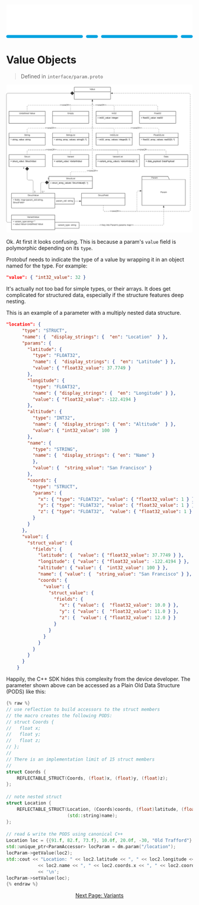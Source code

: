 ![Alt](images/Catena%20Logo_PMS2191%20&%20White.png)

# Value Objects

> Defined in `interface/param.proto`

![alt](images/Catena%20UML%20-%20Value.svg)

Ok. At first it looks confusing. This is because a param's `value` field is polymorphic depending on its `type`.

Protobuf needs to indicate the type of a value by wrapping it in an object named for the type. For example:

```json
"value": { "int32_value": 32 }
```
It's actually not too bad for simple types, or their arrays. It does get complicated for structured data, especially if the structure features deep nesting.

This is an example of a parameter with a multiply nested data structure.

```json
"location": {
      "type": "STRUCT",
      "name": {  "display_strings": {  "en": "Location"  } },
      "params": {
        "latitude": {
          "type": "FLOAT32",
          "name": {  "display_strings": {  "en": "Latitude" } },
          "value": { "float32_value": 37.7749 }
        },
        "longitude": {
          "type": "FLOAT32",
          "name": { "display_strings": {  "en": "Longitude" } },
          "value": { "float32_value": -122.4194 }
        },
        "altitude": {
          "type": "INT32",
          "name": {  "display_strings": { "en": "Altitude"  } },
          "value": { "int32_value": 100  }
        },
        "name": {
          "type": "STRING",
          "name": {  "display_strings": { "en": "Name" }
          },
          "value": {  "string_value": "San Francisco" }
        },
        "coords": {
          "type": "STRUCT",
          "params": {
            "x": { "type": "FLOAT32", "value": { "float32_value": 1 } },
            "y": { "type": "FLOAT32", "value": { "float32_value": 1 } },
            "z": { "type": "FLOAT32",  "value": { "float32_value": 1 } }
          }
        }
      },
      "value": {
        "struct_value": {
          "fields": {
            "latitude": {  "value": { "float32_value": 37.7749 } },
            "longitude": { "value": { "float32_value": -122.4194 } },
            "altitude": { "value": {  "int32_value": 100 } },
            "name": { "value": {  "string_value": "San Francisco" } },
            "coords": {
              "value": {
                "struct_value": {
                  "fields": {
                    "x": { "value": {  "float32_value": 10.0 } },
                    "y": { "value": {  "float32_value": 11.0 } },
                    "z": {  "value": { "float32_value": 12.0 } }
                  }
                }
              }
            }
          }
        }
      }
    }
```

Happily, the C++ SDK hides this complexity from the device developer. The parameter shown above can be accessed as a Plain Old Data Structure (PODS) like this:

```cpp
{% raw %}
// use reflection to build accessors to the struct members
// the macro creates the following PODS:
// struct Coords {
//   float x;
//   float y;
//   float z;    
// };
//
// There is an implementation limit of 15 struct members
//
struct Coords {
    REFLECTABLE_STRUCT(Coords, (float)x, (float)y, (float)z);
};

// note nested struct
struct Location {
    REFLECTABLE_STRUCT(Location, (Coords)coords, (float)latitude, (float)longitude, (int32_t)altitude,
                       (std::string)name);
};

// read & write the PODS using canonical C++
Location loc = {{91.f, 82.f, 73.f}, 10.0f, 20.0f, -30, "Old Trafford"}, loc2;
std::unique_ptr<ParamAccessor> locParam = dm.param("/location");
locParam->getValue(loc2);
std::cout << "Location: " << loc2.latitude << ", " << loc2.longitude << ", " << loc2.altitude << ", "
            << loc2.name << ", " << loc2.coords.x << ", " << loc2.coords.y << ", " << loc2.coords.z
            << '\n';
locParam->setValue(loc);
{% endraw %}
```

<div style="text-align: center">

[Next Page: Variants](Variants.md)

</div>